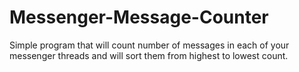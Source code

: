 # Messenger-Message-Counter
Simple program that will count number of messages in each of your messenger threads and will sort them from highest to lowest count.
